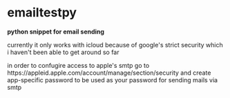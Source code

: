 # emailtestpy
<b>python snippet for email sending</b>
<p>currently it only works with icloud because of google's strict security which i haven't been able to get around so far</p>
<p>in order to confugire access to apple's smtp go to https://appleid.apple.com/account/manage/section/security 
and create app-specific password to be used as your password for sending mails via smtp </p>
